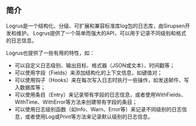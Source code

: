 ## 简介
Logrus是一个结构化、分级、可扩展和兼容标准库log包的日志库，由Sirupsen开发和维护。
Logrus提供了一个简单而强大的API，可以用于记录不同级别和格式的日志信息。

Logrus也提供了一些有用的特性，如：  
* 可以自定义日志级别、输出目标、格式器（JSON或文本）、时间戳等；
* 可以使用字段（Fields）来添加结构化的上下文信息，如键值对；
* 可以使用钩子（Hooks）来在每次写入日志时执行一些操作，如发送邮件、写入数据库等；
* 可以使用条目（Entry）来记录带有字段的日志信息，或者使用WithFields、WithTime、WithError等方法来创建带有字段的条目；
* 可以使用日志级别函数（如Info、Warn、Error等）来记录不同级别的日志信息，或者使用Log或Print等方法来记录默认级别的日志信息。